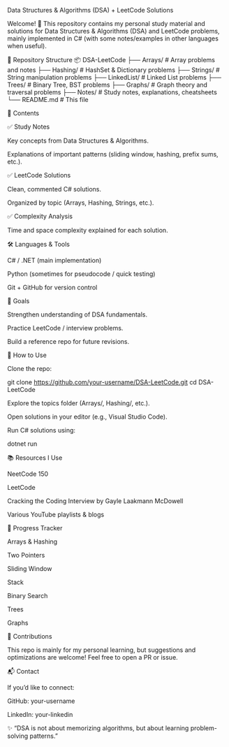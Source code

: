 Data Structures & Algorithms (DSA) + LeetCode Solutions

Welcome! 👋
This repository contains my personal study material and solutions for Data Structures & Algorithms (DSA) and LeetCode problems, mainly implemented in C# (with some notes/examples in other languages when useful).

📂 Repository Structure
📦 DSA-LeetCode
├── Arrays/                # Array problems and notes
├── Hashing/               # HashSet & Dictionary problems
├── Strings/               # String manipulation problems
├── LinkedList/            # Linked List problems
├── Trees/                 # Binary Tree, BST problems
├── Graphs/                # Graph theory and traversal problems
├── Notes/                 # Study notes, explanations, cheatsheets
└── README.md              # This file

📑 Contents

✅ Study Notes

Key concepts from Data Structures & Algorithms.

Explanations of important patterns (sliding window, hashing, prefix sums, etc.).

✅ LeetCode Solutions

Clean, commented C# solutions.

Organized by topic (Arrays, Hashing, Strings, etc.).

✅ Complexity Analysis

Time and space complexity explained for each solution.

🛠 Languages & Tools

C# / .NET (main implementation)

Python (sometimes for pseudocode / quick testing)

Git + GitHub for version control

🎯 Goals

Strengthen understanding of DSA fundamentals.

Practice LeetCode / interview problems.

Build a reference repo for future revisions.

📌 How to Use

Clone the repo:

git clone https://github.com/your-username/DSA-LeetCode.git
cd DSA-LeetCode


Explore the topics folder (Arrays/, Hashing/, etc.).

Open solutions in your editor (e.g., Visual Studio Code).

Run C# solutions using:

dotnet run

📚 Resources I Use

NeetCode 150

LeetCode

Cracking the Coding Interview by Gayle Laakmann McDowell

Various YouTube playlists & blogs

🚀 Progress Tracker

 Arrays & Hashing

 Two Pointers

 Sliding Window

 Stack

 Binary Search

 Trees

 Graphs

🤝 Contributions

This repo is mainly for my personal learning, but suggestions and optimizations are welcome! Feel free to open a PR or issue.

📬 Contact

If you’d like to connect:

GitHub: your-username

LinkedIn: your-linkedin

✨ “DSA is not about memorizing algorithms, but about learning problem-solving patterns.”
